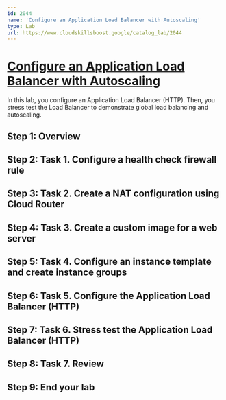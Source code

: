 ```yaml
---
id: 2044
name: 'Configure an Application Load Balancer with Autoscaling'
type: Lab
url: https://www.cloudskillsboost.google/catalog_lab/2044
---
```


# [Configure an Application Load Balancer with Autoscaling](https://www.cloudskillsboost.google/catalog_lab/2044)

In this lab, you configure an Application Load Balancer (HTTP). Then, you stress test the Load Balancer to demonstrate global load balancing and autoscaling.

## Step 1: Overview

## Step 2: Task 1. Configure a health check firewall rule

## Step 3: Task 2. Create a NAT configuration using Cloud Router

## Step 4: Task 3. Create a custom image for a web server

## Step 5: Task 4. Configure an instance template and create instance groups

## Step 6: Task 5. Configure the Application Load Balancer (HTTP)

## Step 7: Task 6. Stress test the Application Load Balancer (HTTP)

## Step 8: Task 7. Review

## Step 9: End your lab
